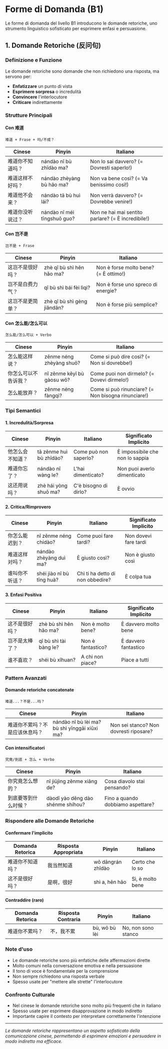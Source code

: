 # Forme di Domanda (B1)

Le forme di domanda del livello B1 introducono le domande retoriche, uno strumento linguistico sofisticato per esprimere enfasi e persuasione.

## 1. Domande Retoriche (反问句)

### Definizione e Funzione

Le domande retoriche sono domande che non richiedono una risposta, ma servono per:

- **Enfatizzare** un punto di vista
- **Esprimere sorpresa** o incredulità
- **Convincere** l'interlocutore
- **Criticare** indirettamente

### Strutture Principali

#### Con 难道

```
难道 + Frase + 吗/不成？
```

| Cinese | Pinyin | Italiano |
|--------|--------|----------|
| 难道你不知道吗？ | nándào nǐ bù zhīdào ma? | Non lo sai davvero? (= Dovresti saperlo!) |
| 难道这样不好吗？ | nándào zhèyàng bù hǎo ma? | Non va bene così? (= Va benissimo così!) |
| 难道他不会来？ | nándào tā bù huì lái? | Non verrà davvero? (= Dovrebbe venire!) |
| 难道你没听说过？ | nándào nǐ méi tīngshuō guo? | Non ne hai mai sentito parlare? (= È incredibile!) |

#### Con 岂不是

```
岂不是 + Frase
```

| Cinese | Pinyin | Italiano |
|--------|--------|----------|
| 这岂不是很好吗？ | zhè qǐ bù shì hěn hǎo ma? | Non è forse molto bene? (= È ottimo!) |
| 岂不是白费力气？ | qǐ bù shì bái fèi lìqi? | Non è forse uno spreco di energie? |
| 这岂不是更简单？ | zhè qǐ bù shì gèng jiǎndān? | Non è forse più semplice? |

#### Con 怎么能/怎么可以

```
怎么能/怎么可以 + Verbo
```

| Cinese | Pinyin | Italiano |
|--------|--------|----------|
| 怎么能这样说？ | zěnme néng zhèyàng shuō? | Come si può dire così? (= Non si dovrebbe!) |
| 你怎么可以不告诉我？ | nǐ zěnme kěyǐ bù gàosu wǒ? | Come puoi non dirmelo? (= Dovevi dirmelo!) |
| 怎么能放弃？ | zěnme néng fàngqì? | Come si può rinunciare? (= Non bisogna rinunciare!) |

### Tipi Semantici

#### 1. Incredulità/Sorpresa

| Cinese | Pinyin | Italiano | Significato Implicito |
|--------|--------|----------|----------------------|
| 他怎么会不知道？ | tā zěnme huì bù zhīdào? | Come può non saperlo? | È impossibile che non lo sappia |
| 难道你忘了？ | nándào nǐ wàng le? | L'hai dimenticato? | Non puoi averlo dimenticato |
| 这还用说吗？ | zhè hái yòng shuō ma? | C'è bisogno di dirlo? | È ovvio |

#### 2. Critica/Rimprovero

| Cinese | Pinyin | Italiano | Significato Implicito |
|--------|--------|----------|----------------------|
| 你怎么能迟到？ | nǐ zěnme néng chídào? | Come puoi fare tardi? | Non dovevi fare tardi |
| 难道这样对吗？ | nándào zhèyàng duì ma? | È giusto così? | Non è giusto così |
| 谁叫你不听话？ | shéi jiào nǐ bù tīng huà? | Chi ti ha detto di non obbedire? | È colpa tua |

#### 3. Enfasi Positiva

| Cinese | Pinyin | Italiano | Significato Implicito |
|--------|--------|----------|----------------------|
| 这不是很好吗？ | zhè bù shì hěn hǎo ma? | Non è molto bene? | È davvero molto bene |
| 岂不是太棒了？ | qǐ bù shì tài bàng le? | Non è fantastico? | È davvero fantastico |
| 谁不喜欢？ | shéi bù xǐhuan? | A chi non piace? | Piace a tutti |

### Pattern Avanzati

#### Domande retoriche concatenate

```
难道...？不是...吗？
```

| Cinese | Pinyin | Italiano |
|--------|--------|----------|
| 难道你不累吗？不是应该休息吗？ | nándào nǐ bù lèi ma? bù shì yīnggāi xiūxi ma? | Non sei stanco? Non dovresti riposare? |

#### Con intensificatori

```
究竟/到底 + 怎么 + Verbo
```

| Cinese | Pinyin | Italiano |
|--------|--------|----------|
| 你究竟怎么想的？ | nǐ jiūjìng zěnme xiǎng de? | Cosa diavolo stai pensando? |
| 到底要等到什么时候？ | dàodǐ yào děng dào shénme shíhou? | Fino a quando dobbiamo aspettare? |

### Rispondere alle Domande Retoriche

#### Confermare l'implicito

| Domanda Retorica | Risposta Appropriata | Pinyin | Italiano |
|------------------|---------------------|--------|----------|
| 难道你不知道吗？ | 我当然知道 | wǒ dāngrán zhīdào | Certo che lo so |
| 这不是很好吗？ | 是啊，很好 | shì a, hěn hǎo | Sì, è molto bene |

#### Contraddire (raro)

| Domanda Retorica | Risposta Contraria | Pinyin | Italiano |
|------------------|-------------------|--------|----------|
| 难道你不累吗？ | 不，我不累 | bù, wǒ bù lèi | No, non sono stanco |

### Note d'uso

- Le domande retoriche sono più enfatiche delle affermazioni dirette
- Molto comuni nella conversazione emotiva e nella persuasione
- Il tono di voce è fondamentale per la comprensione
- Non sempre richiedono una risposta verbale
- Spesso usate per "mettere alle strette" l'interlocutore

### Confronto Culturale

- Nel cinese le domande retoriche sono molto più frequenti che in italiano
- Spesso usate per esprimere disapprovazione in modo indiretto
- Importante capire il contesto per interpretare correttamente l'intenzione

---

*Le domande retoriche rappresentano un aspetto sofisticato della comunicazione cinese, permettendo di esprimere emozioni e persuadere in modo indiretto ma efficace.*
